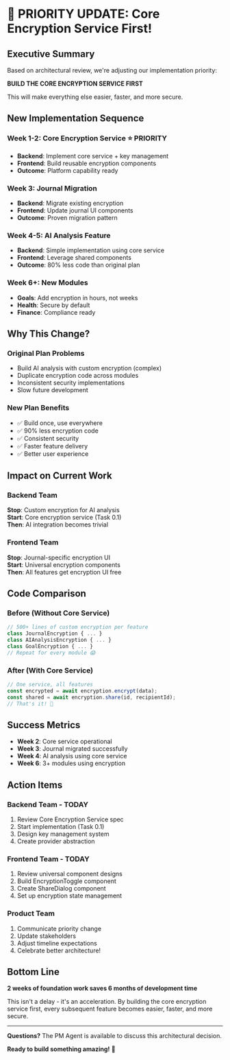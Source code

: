 # 🚨 PRIORITY UPDATE: Core Encryption Service First!

## Executive Summary

Based on architectural review, we're adjusting our implementation priority:

**BUILD THE CORE ENCRYPTION SERVICE FIRST** 

This will make everything else easier, faster, and more secure.

## New Implementation Sequence

### Week 1-2: Core Encryption Service ⭐ PRIORITY
- **Backend**: Implement core service + key management
- **Frontend**: Build reusable encryption components
- **Outcome**: Platform capability ready

### Week 3: Journal Migration
- **Backend**: Migrate existing encryption
- **Frontend**: Update journal UI components
- **Outcome**: Proven migration pattern

### Week 4-5: AI Analysis Feature
- **Backend**: Simple implementation using core service
- **Frontend**: Leverage shared components
- **Outcome**: 80% less code than original plan

### Week 6+: New Modules
- **Goals**: Add encryption in hours, not weeks
- **Health**: Secure by default
- **Finance**: Compliance ready

## Why This Change?

### Original Plan Problems
- Build AI analysis with custom encryption (complex)
- Duplicate encryption code across modules
- Inconsistent security implementations
- Slow future development

### New Plan Benefits
- ✅ Build once, use everywhere
- ✅ 90% less encryption code
- ✅ Consistent security
- ✅ Faster feature delivery
- ✅ Better user experience

## Impact on Current Work

### Backend Team
**Stop**: Custom encryption for AI analysis  
**Start**: Core encryption service (Task 0.1)  
**Then**: AI integration becomes trivial

### Frontend Team
**Stop**: Journal-specific encryption UI  
**Start**: Universal encryption components  
**Then**: All features get encryption UI free

## Code Comparison

### Before (Without Core Service)
```typescript
// 500+ lines of custom encryption per feature
class JournalEncryption { ... }
class AIAnalysisEncryption { ... }
class GoalEncryption { ... }
// Repeat for every module 😱
```

### After (With Core Service)
```typescript
// One service, all features
const encrypted = await encryption.encrypt(data);
const shared = await encryption.share(id, recipientId);
// That's it! 🎉
```

## Success Metrics

- **Week 2**: Core service operational
- **Week 3**: Journal migrated successfully  
- **Week 4**: AI analysis using core service
- **Week 6**: 3+ modules using encryption

## Action Items

### Backend Team - TODAY
1. Review Core Encryption Service spec
2. Start implementation (Task 0.1)
3. Design key management system
4. Create provider abstraction

### Frontend Team - TODAY
1. Review universal component designs
2. Build EncryptionToggle component
3. Create ShareDialog component
4. Set up encryption state management

### Product Team
1. Communicate priority change
2. Update stakeholders
3. Adjust timeline expectations
4. Celebrate better architecture!

## Bottom Line

**2 weeks of foundation work saves 6 months of development time**

This isn't a delay - it's an acceleration. By building the core encryption service first, every subsequent feature becomes easier, faster, and more secure.

---

**Questions?** The PM Agent is available to discuss this architectural decision.

**Ready to build something amazing!** 🚀